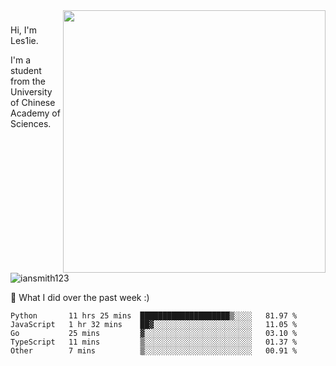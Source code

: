 <img align="right" src="https://github-readme-stats.vercel.app/api?username=iansmith123&show_icons=true&hide_border=true" width="420">

### 
Hi, I'm Les1ie. 

I'm a student from the University of Chinese Academy of Sciences.

<img src="https://komarev.com/ghpvc/?username=iansmith123" alt="iansmith123" />




🔭 What I did over the past week :)
<!--START_SECTION:waka-->

```text
Python       11 hrs 25 mins  ████████████████████▒░░░░   81.97 %
JavaScript   1 hr 32 mins    ██▓░░░░░░░░░░░░░░░░░░░░░░   11.05 %
Go           25 mins         ▓░░░░░░░░░░░░░░░░░░░░░░░░   03.10 %
TypeScript   11 mins         ▒░░░░░░░░░░░░░░░░░░░░░░░░   01.37 %
Other        7 mins          ▒░░░░░░░░░░░░░░░░░░░░░░░░   00.91 %
```

<!--END_SECTION:waka-->


<!--
**IanSmith123/IanSmith123** is a ✨ _special_ ✨ repository because its `README.md` (this file) appears on your GitHub profile.
<img src="https://github.githubassets.com/images/spinners/octocat-spinner-64.gif">

Here are some ideas to get you started:

- 🔭 I’m currently working on ...
- 🌱 I’m currently learning ...
- 👯 I’m looking to collaborate on ...
- 🤔 I’m looking for help with ...
- 💬 Ask me about ...
- 📫 How to reach me: ...
- 😄 Pronouns: ...
- ⚡ Fun fact: ...
-->
